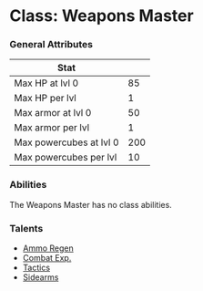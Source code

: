 Class: Weapons Master
======

### General Attributes

| Stat                          |       |
| -------------                 | ---   |
| Max HP at lvl 0               | 85    |
| Max HP per lvl                | 1     |
| Max armor at lvl 0            | 50    |
| Max armor per lvl             | 1     |
| Max powercubes at lvl 0       | 200   |
| Max powercubes per lvl        | 10    |

### Abilities

The Weapons Master has no class abilities.

### Talents
* [Ammo Regen](../talents/ammo_regen.md)
* [Combat Exp.](../talents/combat_exp.md)
* [Tactics](../talents/tactics.md)
* [Sidearms](../talents/sidearms.md)